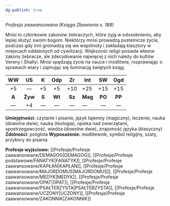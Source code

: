 ```yaml
---
dg-publish: true
---
```

*Profesja zaawansowana (Księga Zbawienia s. 188)*

Mnisi to członkowie zakonów żebraczych, które żyją w odosobnieniu, aby lepiej służyć swoim bogom. Niektórzy mnisi prowadzą pustelnicze życie, podczas gdy inni gromadzą się we wspólnoty i zakładają klasztory w miejscach oddalonych od cywilizacji. Większość religii posiada własne zakony żebracze, ale zdecydowanie najwięcej z nich należy
do kultów Vereny i Shallyi. Mnisi spędzają życie na nauce i modlitwie, rozprawiając o sprawach wiary i zajmując się iluminacją świętych ksiąg.

|  WW   |   US    |   K   |  Odp   |   Zr   | Int     |   SW   |  Ogd   |
|:-----:|:-------:|:-----:|:------:|:------:| ------- |:------:|:------:|
|  +5   |    —    |  +5   |   +5   |  +10   | +25     |  +15   |  +15   |
| **A** | **Żyw** | **S** | **Wt** | **Sz** | **Mag** | **PO** | **PP** |
|   —   |   +4    |   —   |   —    |   —    | —       |   —    |   —    |

**Umiejętności**: czytanie i pisanie, język tajemny (magiczny), leczenie, nauka (dowolne dwie), nauka (teologia), opieka nad zwierzętami, spostrzegawczość, wiedza (dowolne dwie), znajomość języka (klasyczny)
**Zdolności**: poliglota
**Wyposażenie:** modlitewnik, symbol religijny, szaty, przybory do pisania

**Profesje wyjściowe:** [[Profesje/Profesje zaawansowane/DEMAGOG\|DEMAGOG]], [[Profesje/Profesje podstawowe/FANATYK\|FANATYK]], [[Profesje/Profesje zaawansowane/KAPŁAN\|KAPŁAN]], [[Profesje/Profesje zaawansowane/MAJORDOMUS\|MAJORDOMUS]], [[Profesje/Profesje zaawansowane/MEDYK\|MEDYK]], [[Profesje/Profesje zaawansowane/OPAT\|OPAT]], [[Profesje/Profesje zaawansowane/PSAŁTERZYSTA\|PSAŁTERZYSTA]], [[Profesje/Profesje zaawansowane/UCZONY\|UCZONY]], [[Profesje/Profesje zaawansowane/ZAKONNIK\|ZAKONNIK]]
